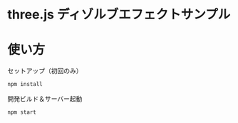 # three.js ディゾルブエフェクトサンプル

# 使い方

セットアップ（初回のみ）

```bash
npm install
```

開発ビルド＆サーバー起動

```bash
npm start
```
